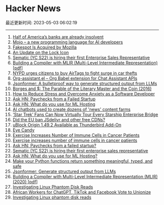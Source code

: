 # Hacker News

最近更新时间: 2023-05-03 06:02:19

--- 
1. [Half of America’s banks are already insolvent](https://finance.yahoo.com/news/half-america-banks-already-insolvent-133000968.html) 
2. [Mojo – a new programming language for AI developers](https://www.modular.com/mojo) 
3. [Fakespot Is Acquired by Mozilla](https://www.fakespot.com/post/fakespot-acquired-by-mozilla) 
4. [An Update on the Lock Icon](https://blog.chromium.org/2023/05/an-update-on-lock-icon.html) 
5. [Sematic (YC S22) is hiring their first Enterprise Sales Representative](https://www.ycombinator.com/companies/sematic/jobs/PG1oHuE-enterprise-sales-representative) 
6. [Building a Compiler with MLIR (Multi-Level Intermediate Representation) [pdf]](https://llvm.org/devmtg/2020-09/slides/MLIR_Tutorial.pdf) 
7. [NYPD urges citizens to buy AirTags to fight surge in car thefts](https://arstechnica.com/gadgets/2023/05/nypd-urges-citizens-to-buy-airtags-to-fight-surge-in-car-thefts/) 
8. [Org-assistant.el – Org Babel extension for Chat Assistant APIs](https://github.com/tyler-dodge/org-assistant) 
9. [Jsonformer: A bulletproof way to generate structured output from LLMs](https://github.com/1rgs/jsonformer) 
10. [Borges and $: The Parable of the Literary Master and the Coin (2016)](https://longreads.com/2016/06/14/borges-and-money/) 
11. [How to Reduce Stress and Overcome Anxiety as a Software Developer](https://andreizgirvaci.com/blog/how-to-reduce-stress-and-overcome-anxiety-as-a-software-developer) 
12. [Ask HN: Paychecks from a Failed Startup](https://news.ycombinator.com/item?id=35793187) 
13. [Ask HN: What do you use for ML Hosting](https://news.ycombinator.com/item?id=35792481) 
14. [AI chatbots used to create dozens of &#x27;news&#x27; content farms](https://www.bloomberg.com/news/articles/2023-05-01/ai-chatbots-have-been-used-to-create-dozens-of-news-content-farms/) 
15. [‘Star Trek’ Fans Can Now Virtually Tour Every Starship Enterprise Bridge](https://www.smithsonianmag.com/smart-news/star-trek-fans-can-now-virtually-tour-every-starship-enterprise-bridge-180982090/) 
16. [Did the EU ban JSdelivr and other free CDNs?](https://fariszr.com/en/eu-gdpr-jsdelivr-free-cdn-ban/) 
17. [uBlock Origin 1.49.2 Available as Thunderbird Add-On](https://github.com/gorhill/uBlock/releases/tag/1.49.2) 
18. [Eye Candy](https://eycndy.com) 
19. [Exercise Increases Number of Immune Cells in Cancer Patients](https://www.utu.fi/en/news/press-release/exercise-increases-the-number-of-cancer-destroying-immune-cells-in-cancer) 
20. [Exercise increases number of immune cells in cancer patients](https://www.utu.fi/en/news/press-release/exercise-increases-the-number-of-cancer-destroying-immune-cells-in-cancer) 
21. [Ask HN: Paychecks from a failed startup?](https://news.ycombinator.com/item?id=35793187) 
22. [Sematic (YC S22) is hiring their first enterprise sales representative](https://www.ycombinator.com/companies/sematic/jobs/PG1oHuE-enterprise-sales-representative) 
23. [Ask HN: What do you use for ML Hosting?](https://news.ycombinator.com/item?id=35792481) 
24. [Make your Python functions return something meaningful, typed, and safe](https://returns.readthedocs.io/en/latest/index.html) 
25. [Jsonformer: Generate structured output from LLMs](https://github.com/1rgs/jsonformer) 
26. [Building a Compiler with Multi-Level Intermediate Representation (MLIR) (2020) [pdf]](https://llvm.org/devmtg/2020-09/slides/MLIR_Tutorial.pdf) 
27. [Investigating Linux Phantom Disk Reads](https://questdb.io/blog/investigating-linux-phantom-disk-reads/) 
28. [African Workers for ChatGPT, TikTok and Facebook Vote to Unionize](https://time.com/6275995/chatgpt-facebook-african-workers-union/) 
29. [Investigating Linux phantom disk reads](https://questdb.io/blog/investigating-linux-phantom-disk-reads/) 
